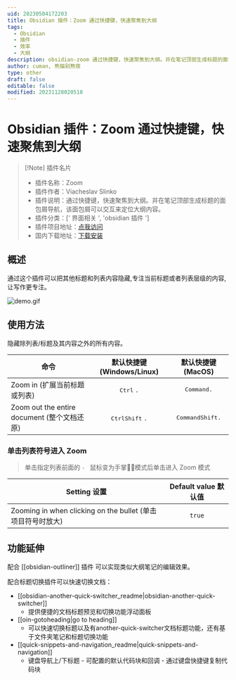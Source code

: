 ```yaml
---
uid: 20230504172203
title: Obsidian 插件：Zoom 通过快捷键，快速聚焦到大纲
tags:
  - Obsidian
  - 插件
  - 效率
  - 大纲
description: obsidian-zoom 通过快捷键，快速聚焦到大纲。并在笔记顶部生成标题的面包屑导航，该面包屑可以交互来定位大纲内容。
author: cuman, 熊猫别熬夜
type: other
draft: false
editable: false
modified: 20231128020518
---
```


# Obsidian 插件：Zoom 通过快捷键，快速聚焦到大纲

> [!Note] 插件名片
> - 插件名称：Zoom
> - 插件作者：Viacheslav Slinko
> - 插件说明：通过快捷键，快速聚焦到大纲。并在笔记顶部生成标题的面包屑导航，该面包屑可以交互来定位大纲内容。
> - 插件分类：[' 界面相关 ', 'obsidian 插件 ']
> - 插件项目地址：[点我访问](https://github.com/vslinko/obsidian-zoom)
> - 国内下载地址：[下载安装](https://pkmer.cn/products/plugin/pluginMarket/?obsidian-zoom)

## 概述

通过这个插件可以把其他标题和列表内容隐藏,专注当前标题或者列表层级的内容,让写作更专注。

![demo.gif](https://cdn.pkmer.cn/images/202305041724055.gif!pkmer)

## 使用方法

隐藏除列表/标题及其内容之外的所有内容。

 | 命令         |           默认快捷键 (Windows/Linux)           |                默认快捷键 (MacOS)                |
 | ------------ |:--------------------------------------------:|:----------------------------------------------:|
 | Zoom in (扩展当前标题或列表)       |         <kbd>Ctrl</kbd> <kbd>.</kbd>         |              <kbd>Command</kbd><kbd>.</kbd>   |
 | Zoom out the entire document (整个文档还原) | <kbd>Ctrl</kbd><kbd>Shift</kbd> <kbd>.</kbd> | <kbd>Command</kbd><kbd>Shift</kbd><kbd>.</kbd> |

### 单击列表符号进入 Zoom

> 单击指定列表前面的 `- ` 鼠标变为手掌🤚🏻模式后单击进入 Zoom 模式

| Setting 设置 | Default value 默认值 |
| --- | :-: |
| Zooming in when clicking on the bullet (单击项目符号时放大) | `true` |

## 功能延伸

配合 [[obsidian-outliner]] 插件 可以实现类似大纲笔记的编辑效果。

配合标题切换插件可以快速切换文档：
- [[obsidian-another-quick-switcher_readme|obsidian-another-quick-switcher]]
	- 提供便捷的文档标题预览和切换功能浮动面板
- [[oin-gotoheading|go to heading]]
	- 可以快速切换标题以及有another-quick-switcher文档标题功能，还有基于文件夹笔记和标题切换功能
- [[quick-snippets-and-navigation_readme|quick-snippets-and-navigation]]
	- 键盘导航上/下标题 - 可配置的默认代码块和回调 - 通过键盘快捷键复制代码块
